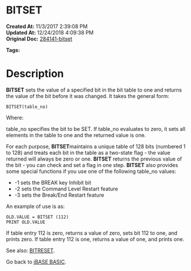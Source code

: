 # BITSET

**Created At:** 11/3/2017 2:39:08 PM  
**Updated At:** 12/24/2018 4:09:38 PM  
**Original Doc:** [284141-bitset](https://docs.jbase.com/36868-jbase-basic/284141-bitset)  

**Tags:**
<badge text='bitset' vertical='middle' />

# Description

**BITSET** sets the value of a specified bit in the bit table to one and returns the value of the bit before it was changed. It takes the general form:

```
BITSET(table_no)
```

Where:

table\_no specifies the bit to be SET. If table\_no evaluates to zero, it sets all elements in the table to one and the returned value is one.

For each purpose, **BITSET**maintains a unique table of 128 bits (numbered 1 to 128) and treats each bit in the table as a two-state flag - the value returned will always be zero or one.
**BITSET** returns the previous value of the bit - you can check and set a flag in one step.
**BITSET** also provides some special functions if you use one of the following table\_no values:

- -1 sets the BREAK key Inhibit bit
- -2 sets the Command Level Restart feature
- -3 sets the Break/End Restart feature




An example of use is as:

```
OLD.VALUE = BITSET (112)
PRINT OLD.VALUE
```

If table entry 112 is zero, returns a value of zero, sets bit 112 to one, and prints zero. If table entry 112 is one, returns a value of one, and prints one.



See also: [BITRESET](./../bitreset).

Go back to [jBASE BASIC](./../jbase-basic-programmers-reference-guide).



